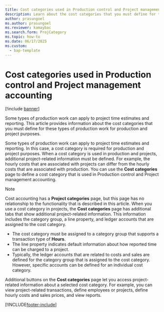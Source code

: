 ```yaml
---
title: Cost categories used in Production control and Project management accounting
description: Learn about the cost categories that you must define for these types of production work for production and project purposes.
author: prasungoel
ms.author: prasungoel
ms.reviewer: kamaybac
ms.search.form: ProjCategory
ms.topic: how-to
ms.date: 06/17/2025
ms.custom: 
  - bap-template
---
```


# Cost categories used in Production control and Project management accounting

[!include [banner](../includes/banner.md)]

Some types of production work can apply to project time estimates and reporting. This article provides information about the cost categories that you must define for these types of production work for production and project purposes.

Some types of production work can apply to project time estimates and reporting. In this case, a cost category is required for production and project purposes. When a cost category is used in production and projects, additional project-related information must be defined. For example, the hourly costs that are associated with projects can differ from the hourly costs that are associated with production. You can use the **Cost categories** page to define a cost category that is used in Production control and Project management accounting.

> [!NOTE]
> Cost accounting has a **Project categories** page, but this page has no relationship to the functionality that is described in this article. When you use a cost category in projects, the **Cost categories** page has additional tabs that show additional project-related information. This information includes the category group, a line property, and ledger accounts that are assigned to the cost category.

- The cost category must be assigned to a category group that supports a transaction type of **Hours**.
- The line property indicates default information about how reported time can be charged to a project.
- Typically, the ledger accounts that are related to costs and sales are defined for the category group that is assigned to the cost category. However, specific accounts can be defined for an individual cost category.

Additional buttons on the **Cost categories** page let you access project-related information about a selected cost category. For example, you can view project-related transactions, define employees or projects, define hourly costs and sales prices, and view reports.

[!INCLUDE[footer-include](../../includes/footer-banner.md)]
